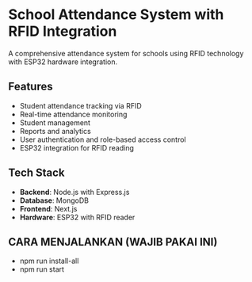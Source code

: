 # School Attendance System with RFID Integration

A comprehensive attendance system for schools using RFID technology with ESP32 hardware integration.

## Features

- Student attendance tracking via RFID
- Real-time attendance monitoring
- Student management
- Reports and analytics
- User authentication and role-based access control
- ESP32 integration for RFID reading

## Tech Stack

- **Backend**: Node.js with Express.js
- **Database**: MongoDB
- **Frontend**: Next.js
- **Hardware**: ESP32 with RFID reader

## CARA MENJALANKAN (WAJIB PAKAI INI)
- npm run install-all
- npm run start
